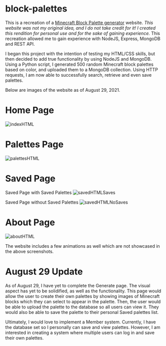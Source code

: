 # block-palettes
This is a recreation of a [Minecraft Block Palette generator](https://www.blockpalettes.com/) website. *This website was not my original idea, and I do not take credit for it! I created this rendition for personal use and for the sake of gaining experience.* This recreation allowed me to gain experience with NodeJS, Express, MongoDB and REST API.

I began this project with the intention of testing my HTML/CSS skills, but then decided to add true functionality by using NodeJS and MongoDB. Using a Python script, I generated 500 random Minecraft block palettes based on color, and uploaded them to a MongoDB collection. Using HTTP requests, I am now able to successfully search, retrieve and even save palettes.

Below are images of the website as of August 29, 2021.

# Home Page
![indexHTML](https://user-images.githubusercontent.com/73635827/131243693-81399417-4632-4ffb-9a5f-9da806e0cb7e.png)

# Palettes Page
![palettesHTML](https://user-images.githubusercontent.com/73635827/131243701-6361b58c-df08-4d7c-95a6-d5f9e28e0b19.png)

# Saved Page
Saved Page with Saved Palettes
![savedHTMLSaves](https://user-images.githubusercontent.com/73635827/131243708-8754302d-c231-4a05-820f-a07100017f18.png)

Saved Page without Saved Palettes
![savedHTMLNoSaves](https://user-images.githubusercontent.com/73635827/131243711-1f9c633e-dd5f-440f-a214-c0a31d03868a.png)

# About Page
![aboutHTML](https://user-images.githubusercontent.com/73635827/131243716-03e79352-ca74-4194-bdf4-37429f1bbb4b.png)

The website includes a few animations as well which are not showcased in the above screenshots.

# August 29 Update
As of August 29, I have yet to complete the Generate page. The visual aspect has yet to be solidified, as well as the functionality. This page would allow the user to create their own palettes by showing images of Minecraft blocks which they can select to appear in the palette. Then, the user would be able to upload the palette to the database so all users can view it. They would also be able to save the palette to their personal Saved palettes list.

Ultimately, I would love to implement a Member system. Currently, I have the database set so I personally can save and view palettes. However, I am interested in creating a system where multiple users can log in and save their own palettes.
